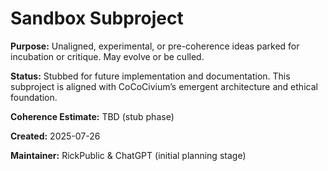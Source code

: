 <!-- status: stub; target: 150+ words -->
<!-- status: stub; target: 150+ words -->
<!-- status: stub; target: 150+ words -->
<!-- status: stub; target: 150+ words -->
<!-- status: stub; target: 150+ words -->
<!-- status: stub; target: 150+ words -->
<!-- Filename: README_sandbox.md -->
# Sandbox Subproject

**Purpose:**
Unaligned, experimental, or pre-coherence ideas parked for incubation or critique. May evolve or be culled.

**Status:**
Stubbed for future implementation and documentation. This subproject is aligned with CoCoCivium’s emergent architecture and ethical foundation.

**Coherence Estimate:**
TBD (stub phase)

**Created:** 2025-07-26

**Maintainer:** RickPublic & ChatGPT (initial planning stage)







